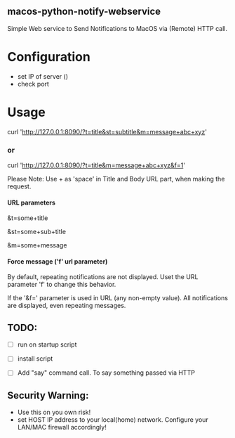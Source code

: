 ## macos-python-notify-webservice

Simple Web service to Send Notifications to MacOS via (Remote) HTTP call.

# Configuration
- set IP of server ()
- check port

# Usage

curl 'http://127.0.0.1:8090/?t=title&st=subtitle&m=message+abc+xyz'

### or

curl 'http://127.0.0.1:8090/?t=title&m=message+abc+xyz&f=1'

Please Note: Use + as 'space' in Title and Body URL part, when making the request.

#### URL parameters
&t=some+title

&st=some+sub+title

&m=some+message

#### Force message ('f' url parameter)
By default, repeating notifications are not displayed. Uset the URL parameter 'f' to change this behavior.

If the '&f=' parameter is used in URL (any non-empty value). All notifications are displayed, even repeating messages.


## TODO:
- [ ] run on startup script
- [ ] install script
- [ ] Add "say" command call. To say something passed via HTTP


## Security Warning:
- Use this on you own risk!
- set HOST IP address to your local(home) network. Configure your LAN/MAC firewall accordingly!

